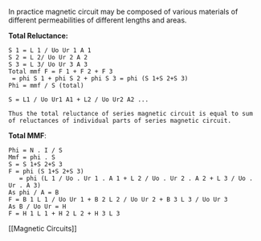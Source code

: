 In practice magnetic circuit may be composed of various materials of different permeabilities of different lengths and areas.

**Total Reluctance:**

	S 1 = L 1 / Uo Ur 1 A 1
	S 2 = L 2/ Uo Ur 2 A 2
	S 3 = L 3/ Uo Ur 3 A 3
	Total mmf F = F 1 + F 2 + F 3
	 = phi S 1 + phi S 2 + phi S 3 = phi (S 1+S 2+S 3)
	Phi = mmf / S (total)

	S = L1 / Uo Ur1 A1 + L2 / Uo Ur2 A2 ...

	Thus the total reluctance of series magnetic circuit is equal to sum of reluctances of individual parts of series magnetic circuit.

**Total MMF**:

	Phi = N . I / S
	Mmf = phi . S
	S = S 1+S 2+S 3
	F = phi (S 1+S 2+S 3)
	   = phi (L 1 / Uo . Ur 1 . A 1 + L 2 / Uo . Ur 2 . A 2 + L 3 / Uo . Ur . A 3)
	As phi / A = B
	F = B 1 L 1 / Uo Ur 1 + B 2 L 2 / Uo Ur 2 + B 3 L 3 / Uo Ur 3
	As B / Uo Ur = H
	F = H 1 L 1 + H 2 L 2 + H 3 L 3


[[Magnetic Circuits]]
